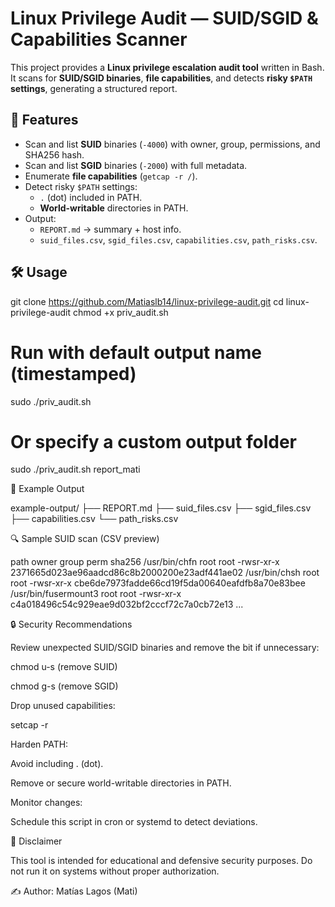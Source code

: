 # Linux Privilege Audit — SUID/SGID & Capabilities Scanner

This project provides a **Linux privilege escalation audit tool** written in Bash.  
It scans for **SUID/SGID binaries**, **file capabilities**, and detects **risky `$PATH` settings**, generating a structured report.

## 🚀 Features
- Scan and list **SUID** binaries (`-4000`) with owner, group, permissions, and SHA256 hash.
- Scan and list **SGID** binaries (`-2000`) with full metadata.
- Enumerate **file capabilities** (`getcap -r /`).
- Detect risky `$PATH` settings:
  - `.` (dot) included in PATH.
  - **World-writable** directories in PATH.
- Output:
  - `REPORT.md` → summary + host info.
  - `suid_files.csv`, `sgid_files.csv`, `capabilities.csv`, `path_risks.csv`.

## 🛠️ Usage

git clone https://github.com/Matiaslb14/linux-privilege-audit.git
cd linux-privilege-audit
chmod +x priv_audit.sh

# Run with default output name (timestamped)
sudo ./priv_audit.sh

# Or specify a custom output folder
sudo ./priv_audit.sh report_mati

📂 Example Output

example-output/
 ├── REPORT.md
 ├── suid_files.csv
 ├── sgid_files.csv
 ├── capabilities.csv
 └── path_risks.csv

🔍 Sample SUID scan (CSV preview)

path                    owner  group   perm        sha256
/usr/bin/chfn           root   root    -rwsr-xr-x  2371665d023ae96aadcd86c8b2000200e23adf441ae02
/usr/bin/chsh           root   root    -rwsr-xr-x  cbe6de7973fadde66cd19f5da00640eafdfb8a70e83bee
/usr/bin/fusermount3    root   root    -rwsr-xr-x  c4a018496c54c929eae9d032bf2cccf72c7a0cb72e13
...

🔒 Security Recommendations

Review unexpected SUID/SGID binaries and remove the bit if unnecessary:

chmod u-s <file> (remove SUID)

chmod g-s <file> (remove SGID)

Drop unused capabilities:

setcap -r <file>

Harden PATH:

Avoid including . (dot).

Remove or secure world-writable directories in PATH.

Monitor changes:

Schedule this script in cron or systemd to detect deviations.

📜 Disclaimer

This tool is intended for educational and defensive security purposes.
Do not run it on systems without proper authorization.

✍️ Author: Matías Lagos (Mati)
